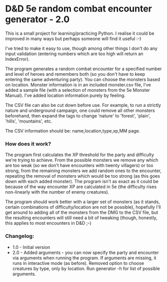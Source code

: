 
# D&D 5e random combat encounter generator - 2.0

This is a small project for learning/practicing Python. I realise it could be improved in many ways but perhaps someone will find it useful :-)

I've tried to make it easy to use, though among other things I don't do any input validation (entering numbers which are too high will return an IndexError). 

The program generates a random combat encounter for a specified number and level of heroes and remembers both (so you don't have to keep entering the same adventuring party). You can choose the monsters based on location. Monster information is in an included monster.csv file, I've added a sample file (with a selection of monsters from the 5e Monster Manual). I've added location information purely by feeling. 

The CSV file can also be cut down before use. For example, to run a strictly nature and underground campaign, one could remove all other monsters beforehand, then expand the tags to change 'nature' to 'forest', 'plain', 'hills', 'mountains', etc.

The CSV information should be: name,location,type,xp,MM page.

### How does it work?

The program first calculates the XP threshold for the party and difficulty we're trying to achieve. From the possible monsters we remove any which are too weak (so we don't have encounters with twenty villagers) or too strong, from the remaining monsters we add random ones to the encounter, repeating the removal of monsters which would be too strong (as this goes down with each added monster). The program isn't as exact as it could be because of the way encounter XP are calculated in 5e (the difficulty rises non-linearly with the number of enemy creatures). 

The program should work better with a larger set of monsters (as it stands, certain combinations of difficulty/location are not be possible), hopefully I'll get around to adding all of the monsters from the DMG to the CSV file, but the resulting encounters will still need a bit of tweaking (though, honestly, this applies to most encounters in D&D ;-)

### Changelog:
* 1.0 - Initial version
* 2.0 - Added arguments - you can now specify the party and encounter via arguments when running the program. If arguments are missing, it runs in interactive mode (as before). Removed option to choose creatures by type, only by location. Run generator -h for list of possible arguments.
